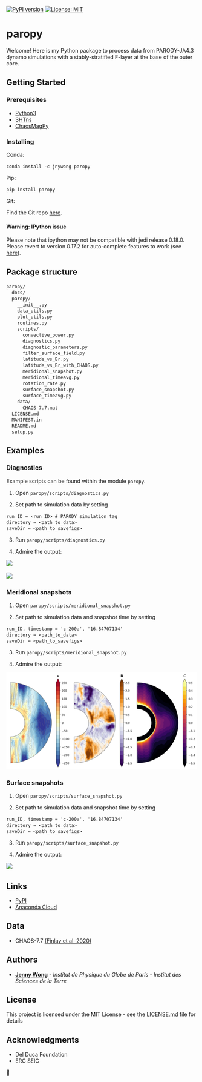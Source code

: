[![PyPI version](https://badge.fury.io/py/paropy.svg)](https://badge.fury.io/py/paropy)
[![License: MIT](https://img.shields.io/badge/License-MIT-yellow.svg)](https://opensource.org/licenses/MIT)

# paropy

Welcome! Here is my Python package to process data from PARODY-JA4.3 dynamo simulations with a stably-stratified F-layer at the base of the outer core. 

## Getting Started

### Prerequisites
- [Python3](https://www.python.org/)
- [SHTns](https://bitbucket.org/nschaeff/shtns/src/master/)
- [ChaosMagPy](https://github.com/ancklo/ChaosMagPy)

### Installing
Conda:
```
conda install -c jnywong paropy
```

Pip:
```
pip install paropy
```

Git: 

Find the Git repo [here](https://github.com/jnywong/nondim-slurry).

#### Warning: IPython issue
Please note that ipython may not be compatible with jedi release 0.18.0. Please revert to version 0.17.2 for auto-complete features to work (see [here](https://github.com/ipython/ipython/issues/12740)).

## Package structure
```
paropy/
  docs/
  paropy/
    __init__.py
    data_utils.py
    plot_utils.py
    routines.py
    scripts/
      convective_power.py
      diagnostics.py
      diagnostic_parameters.py
      filter_surface_field.py
      latitude_vs_Br.py
      latitude_vs_Br_with_CHAOS.py
      meridional_snapshot.py
      meridional_timeavg.py
      rotation_rate.py
      surface_snapshot.py
      surface_timeavg.py
    data/
      CHAOS-7.7.mat
  LICENSE.md
  MANIFEST.in
  README.md
  setup.py
```

## Examples

### Diagnostics

Example scripts can be found within the module `paropy`.

1. Open `paropy/scripts/diagnostics.py`

2. Set path to simulation data by setting

```
run_ID = <run_ID> # PARODY simulation tag
directory = <path_to_data>
saveDir = <path_to_savefigs>
```

3. Run `paropy/scripts/diagnostics.py`

4. Admire the output:

![](https://raw.githubusercontent.com/jnywong/paropy/master/docs/diag1_test.png)

![](https://raw.githubusercontent.com/jnywong/paropy/master/docs/diag2_test.png)

### Meridional snapshots

1. Open `paropy/scripts/meridional_snapshot.py`

2. Set path to simulation data and snapshot time by setting

```
run_ID, timestamp = 'c-200a', '16.84707134'
directory = <path_to_data>
saveDir = <path_to_savefigs>
```

3. Run `paropy/scripts/meridional_snapshot.py`

4. Admire the output:

![](https://raw.githubusercontent.com/jnywong/paropy/master/docs/merid_test.png)

### Surface snapshots

1. Open `paropy/scripts/surface_snapshot.py`

2. Set path to simulation data and snapshot time by setting

```
run_ID, timestamp = 'c-200a', '16.84707134'
directory = <path_to_data>
saveDir = <path_to_savefigs>
```

3. Run `paropy/scripts/surface_snapshot.py`

4. Admire the output:

![](https://raw.githubusercontent.com/jnywong/paropy/master/docs/surface_test.png)

## Links

* [PyPI](https://pypi.org/project/paropy/)
* [Anaconda Cloud](https://anaconda.org/jnywong/paropy)

## Data

* CHAOS-7.7 [(Finlay et al. 2020)](http://www.spacecenter.dk/files/magnetic-models/CHAOS-7/CHAOS-7.pdf)

## Authors

* [**Jenny Wong**](https://jnywong.github.io/) - *Institut de Physique du Globe de Paris - Institut des Sciences de la Terre*

## License

This project is licensed under the MIT License - see the [LICENSE.md](LICENSE.md) file for details

## Acknowledgments

* Del Duca Foundation
* ERC SEIC

:tada:
